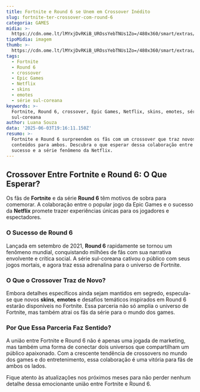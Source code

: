 ```yaml
---
title: Fortnite e Round 6 se Unem em Crossover Inédito
slug: fortnite-ter-crossover-com-round-6
categoria: GAMES
midia: >-
  https://cdn.ome.lt/lMYxjDvRKiB_UROssYebTNUs1Zo=/480x360/smart/extras/conteudos/Captura_de_tela_2025-06-03_155602.png
tipoMidia: imagem
thumb: >-
  https://cdn.ome.lt/lMYxjDvRKiB_UROssYebTNUs1Zo=/480x360/smart/extras/conteudos/Captura_de_tela_2025-06-03_155602.png
tags:
  - Fortnite
  - Round 6
  - crossover
  - Epic Games
  - Netflix
  - skins
  - emotes
  - série sul-coreana
keywords: >-
  Fortnite, Round 6, crossover, Epic Games, Netflix, skins, emotes, série
  sul-coreana
author: Luana Souza
data: '2025-06-03T19:16:11.150Z'
resumo: >-
  Fortnite e Round 6 surpreendem os fãs com um crossover que traz novos
  conteúdos para ambos. Descubra o que esperar dessa colaboração entre o game de
  sucesso e a série fenômeno da Netflix.
---
```


## Crossover Entre Fortnite e Round 6: O Que Esperar?

Os fãs de **Fortnite** e da série **Round 6** têm motivos de sobra para comemorar. A colaboração entre o popular jogo da Epic Games e o sucesso da **Netflix** promete trazer experiências únicas para os jogadores e espectadores. 

### O Sucesso de Round 6

Lançada em setembro de 2021, **Round 6** rapidamente se tornou um fenômeno mundial, conquistando milhões de fãs com sua narrativa envolvente e crítica social. A série sul-coreana cativou o público com seus jogos mortais, e agora traz essa adrenalina para o universo de Fortnite.

### O Que o Crossover Traz de Novo?

Embora detalhes específicos ainda sejam mantidos em segredo, especula-se que novos **skins**, **emotes** e desafios temáticos inspirados em Round 6 estarão disponíveis no Fortnite. Essa parceria não só amplia o universo de Fortnite, mas também atrai os fãs da série para o mundo dos games.

### Por Que Essa Parceria Faz Sentido?

A união entre Fortnite e Round 6 não é apenas uma jogada de marketing, mas também uma forma de conectar dois universos que compartilham um público apaixonado. Com a crescente tendência de crossovers no mundo dos games e do entretenimento, essa colaboração é uma vitória para fãs de ambos os lados.

Fique atento às atualizações nos próximos meses para não perder nenhum detalhe dessa emocionante união entre Fortnite e Round 6.
